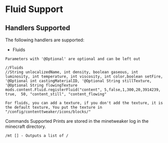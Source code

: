 # Fluid Support
## Handlers Supported
The following handlers are supported:

* Fluids
```zenscript
Parameters with '@Optional' are optional and can be left out

//Fluids
//String unlocalizedName, int density, boolean gaseous, int luminosity, int temperature, int viscosity, int color,boolean setFire, '@Optional int castingMaterialID, '@Optional String stillTexture, '@Optional String flowingTexture
mods.content.Fluid.registerFluid("content", 5,false,1,300,20,3914239, true,  50, "content_still", "content_flowing"

For fluids, you can add a texture, if you don't add the texture, it is the default texture, You put the texture in "/config/contenttweaker/icons/blocks/"
```

Commands Supported
Prints are stored in the minetweaker log in the minecraft directory.

```
/mt [] - Outputs a list of /
```